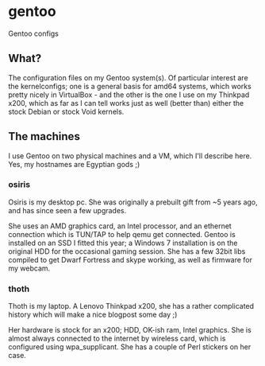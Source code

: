 # gentoo
Gentoo configs

## What?
The configuration files on my Gentoo system(s). Of particular interest are the kernelconfigs; one is a general basis for amd64 systems,
which works pretty nicely in VirtualBox - and the other is the one I use on my Thinkpad x200, which as far as I can tell works just as well (better than)
either the stock Debian or stock Void kernels.

## The machines
I use Gentoo on two physical machines and a VM, which I'll describe here. Yes,
my hostnames are Egyptian gods ;)

### osiris
Osiris is my desktop pc. She was originally a prebuilt gift from ~5 years ago,
and has since seen a few upgrades.

She uses an AMD graphics card, an Intel processor, and an ethernet connection
which is TUN/TAP to help qemu get connected. Gentoo is installed on an SSD I
fitted this year; a Windows 7 installation is on the original HDD for the 
occasional gaming session. She has a few 32bit libs compiled
to get Dwarf Fortress and skype working, as well as firmware for my webcam.

### thoth
Thoth is my laptop. A Lenovo Thinkpad x200, she has a rather complicated 
history which will make a nice blogpost some day ;)

Her hardware is stock for an x200; HDD, OK-ish ram, Intel graphics. She is 
almost always connected to the internet by wireless card, which is configured 
using wpa_supplicant. She has a couple of Perl stickers on her case.
